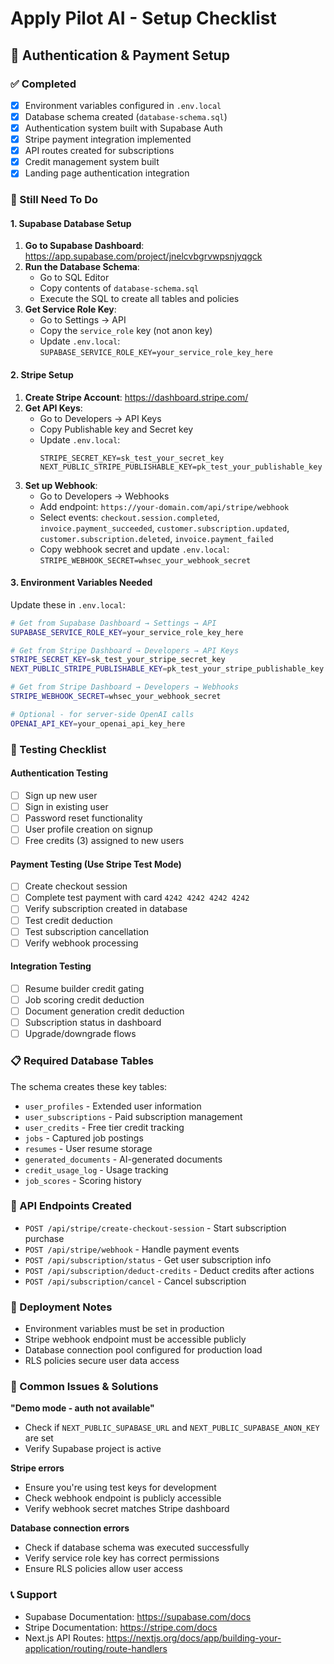 # Apply Pilot AI - Setup Checklist

## 🔐 Authentication & Payment Setup

### ✅ Completed
- [x] Environment variables configured in `.env.local`
- [x] Database schema created (`database-schema.sql`)
- [x] Authentication system built with Supabase Auth
- [x] Stripe payment integration implemented
- [x] API routes created for subscriptions
- [x] Credit management system built
- [x] Landing page authentication integration

### 🔄 Still Need To Do

#### 1. Supabase Database Setup
1. **Go to Supabase Dashboard**: https://app.supabase.com/project/jnelcvbgrvwpsnjyqgck
2. **Run the Database Schema**:
   - Go to SQL Editor
   - Copy contents of `database-schema.sql`
   - Execute the SQL to create all tables and policies
3. **Get Service Role Key**:
   - Go to Settings → API
   - Copy the `service_role` key (not anon key)
   - Update `.env.local`: `SUPABASE_SERVICE_ROLE_KEY=your_service_role_key_here`

#### 2. Stripe Setup
1. **Create Stripe Account**: https://dashboard.stripe.com/
2. **Get API Keys**:
   - Go to Developers → API Keys
   - Copy Publishable key and Secret key
   - Update `.env.local`:
     ```
     STRIPE_SECRET_KEY=sk_test_your_secret_key
     NEXT_PUBLIC_STRIPE_PUBLISHABLE_KEY=pk_test_your_publishable_key
     ```
3. **Set up Webhook**:
   - Go to Developers → Webhooks
   - Add endpoint: `https://your-domain.com/api/stripe/webhook`
   - Select events: `checkout.session.completed`, `invoice.payment_succeeded`, `customer.subscription.updated`, `customer.subscription.deleted`, `invoice.payment_failed`
   - Copy webhook secret and update `.env.local`: `STRIPE_WEBHOOK_SECRET=whsec_your_webhook_secret`

#### 3. Environment Variables Needed
Update these in `.env.local`:
```bash
# Get from Supabase Dashboard → Settings → API
SUPABASE_SERVICE_ROLE_KEY=your_service_role_key_here

# Get from Stripe Dashboard → Developers → API Keys  
STRIPE_SECRET_KEY=sk_test_your_stripe_secret_key
NEXT_PUBLIC_STRIPE_PUBLISHABLE_KEY=pk_test_your_stripe_publishable_key

# Get from Stripe Dashboard → Developers → Webhooks
STRIPE_WEBHOOK_SECRET=whsec_your_webhook_secret

# Optional - for server-side OpenAI calls
OPENAI_API_KEY=your_openai_api_key_here
```

### 🧪 Testing Checklist

#### Authentication Testing
- [ ] Sign up new user
- [ ] Sign in existing user  
- [ ] Password reset functionality
- [ ] User profile creation on signup
- [ ] Free credits (3) assigned to new users

#### Payment Testing (Use Stripe Test Mode)
- [ ] Create checkout session
- [ ] Complete test payment with card `4242 4242 4242 4242`
- [ ] Verify subscription created in database
- [ ] Test credit deduction
- [ ] Test subscription cancellation
- [ ] Verify webhook processing

#### Integration Testing
- [ ] Resume builder credit gating
- [ ] Job scoring credit deduction
- [ ] Document generation credit deduction
- [ ] Subscription status in dashboard
- [ ] Upgrade/downgrade flows

### 📋 Required Database Tables
The schema creates these key tables:
- `user_profiles` - Extended user information
- `user_subscriptions` - Paid subscription management
- `user_credits` - Free tier credit tracking
- `jobs` - Captured job postings
- `resumes` - User resume storage
- `generated_documents` - AI-generated documents
- `credit_usage_log` - Usage tracking
- `job_scores` - Scoring history

### 🔗 API Endpoints Created
- `POST /api/stripe/create-checkout-session` - Start subscription purchase
- `POST /api/stripe/webhook` - Handle payment events
- `POST /api/subscription/status` - Get user subscription info
- `POST /api/subscription/deduct-credits` - Deduct credits after actions
- `POST /api/subscription/cancel` - Cancel subscription

### 🚀 Deployment Notes
- Environment variables must be set in production
- Stripe webhook endpoint must be accessible publicly
- Database connection pool configured for production load
- RLS policies secure user data access

### 🐛 Common Issues & Solutions

**"Demo mode - auth not available"**
- Check if `NEXT_PUBLIC_SUPABASE_URL` and `NEXT_PUBLIC_SUPABASE_ANON_KEY` are set
- Verify Supabase project is active

**Stripe errors**
- Ensure you're using test keys for development
- Check webhook endpoint is publicly accessible
- Verify webhook secret matches Stripe dashboard

**Database connection errors**
- Check if database schema was executed successfully
- Verify service role key has correct permissions
- Ensure RLS policies allow user access

### 📞 Support
- Supabase Documentation: https://supabase.com/docs
- Stripe Documentation: https://stripe.com/docs
- Next.js API Routes: https://nextjs.org/docs/app/building-your-application/routing/route-handlers 